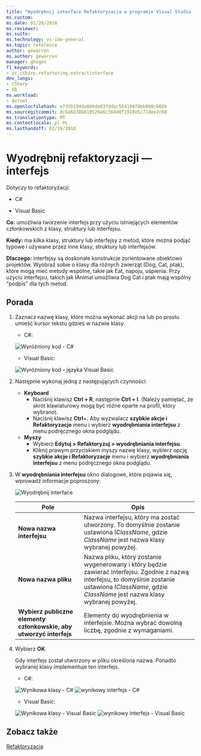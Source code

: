 ```yaml
---
title: "Wyodrębnij interface Refaktoryzacja w programie Visual Studio | Dokumentacja firmy Microsoft"
ms.custom: 
ms.date: 01/26/2018
ms.reviewer: 
ms.suite: 
ms.technology: vs-ide-general
ms.topic: reference
author: gewarren
ms.author: gewarren
manager: ghogen
f1_keywords:
- vs.csharp.refactoring.extractinterface
dev_langs:
- CSharp
- VB
ms.workload:
- dotnet
ms.openlocfilehash: e735b194da008de83fddac564194f8bb008c66bb
ms.sourcegitcommit: 8cbe6b38b810529a6c364d0f1918e5c71dee2c68
ms.translationtype: MT
ms.contentlocale: pl-PL
ms.lasthandoff: 02/28/2018
---
```

# <a name="extract-an-interface-refactoring"></a>Wyodrębnij refaktoryzacji — interfejs

Dotyczy to refaktoryzacji:

- C#

- Visual Basic

**Co:** umożliwia tworzenie interfejs przy użyciu istniejących elementów członkowskich z klasy, struktury lub interfejsu.

**Kiedy:** ma kilka klasy, struktury lub interfejsy z metod, które można podjąć typowe i używane przez inne klasy, struktury lub interfejsów.

**Dlaczego:** interfejsy są doskonałe konstrukcje zorientowane obiektowo projektów. Wyobraź sobie o klasy dla różnych zwierząt (Dog, Cat, ptak), które mogą mieć metody wspólne, takie jak Eat, napoju, uśpienia. Przy użyciu interfejsu, takich jak IAnimal umożliwia Dog Cat i ptak mają wspólny "podpis" dla tych metod.

## <a name="how-to"></a>Porada

1. Zaznacz nazwę klasy, które można wykonać akcji na lub po prostu umieść kursor tekstu gdzieś w nazwie klasy.

   - C#:

    ![Wyróżniony kod - C#](media/extractinterface-highlight-cs.png)

   - Visual Basic:

    ![Wyróżniony kod - języka Visual Basic](media/extractinterface-highlight-vb.png)

1. Następnie wykonaj jedną z następujących czynności:

   - **Keyboard**
     - Naciśnij klawisz **Ctrl + R**, następnie **Ctrl + I**. (Należy pamiętać, że skrót klawiaturowy mogą być różne oparte na profil, który wybrano).
     - Naciśnij klawisz **Ctrl**+**.** Aby wyzwalacz **szybkie akcje i Refaktoryzacje** menu i wybierz **wyodrębniania interfejsu** z menu podręcznego okna podglądu.
   - **Myszy**
     - Wybierz **Edytuj > Refaktoryzuj > wyodrębniania interfejsu**.
     - Kliknij prawym przyciskiem myszy nazwę klasy, wybierz opcję **szybkie akcje i Refaktoryzacje** menu i wybierz **wyodrębniania interfejsu** z menu podręcznego okna podglądu.

1. W **wyodrębniania interfejsu** okno dialogowe, które pojawia się, wprowadź informacje poproszony:

   ![Wyodrębnij interface](media/extractinterface-dialog-cs.png)

   | Pole | Opis |
   | --- | --- |
   | **Nowa nazwa interfejsu** | Nazwa interfejsu, który ma zostać utworzony. To domyślnie zostanie ustawiona I*ClassName*, gdzie *ClassName* jest nazwa klasy wybranej powyżej. |
   | **Nowa nazwa pliku** | Nazwa pliku, który zostanie wygenerowany i który będzie zawierać interfejsu. Zgodnie z nazwą interfejsu, to domyślnie zostanie ustawiona I*ClassName*, gdzie *ClassName* jest nazwa klasy wybranej powyżej. |
   | **Wybierz publiczne elementy członkowskie, aby utworzyć interfejs** | Elementy do wyodrębnienia w interfejsie. Można wybrać dowolną liczbę, zgodnie z wymaganiami. |

1. Wybierz **OK**.

   Gdy interfejs został utworzony w pliku określona nazwa. Ponadto wybranej klasy implementuje ten interfejs.

   - C#:

    ![Wynikowa klasy - C#](media/extractinterface-class-cs.png)
    ![wynikowy interfejs - C#](media/extractinterface-interface-cs.png)

   - Visual Basic:

    ![Wynikowa klasy - Visual Basic](media/extractinterface-class-vb.png)
    ![wynikowy interfejs - Visual Basic](media/extractinterface-interface-vb.png)

## <a name="see-also"></a>Zobacz także

[Refaktoryzacja](../refactoring-in-visual-studio.md)